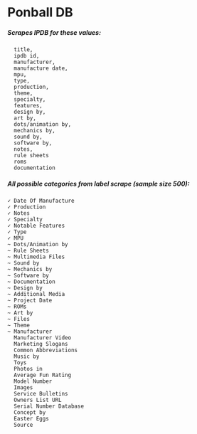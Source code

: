 # Ponball DB

##### Scrapes IPDB for these values:  

```
  title,
  ipdb id,
  manufacturer,
  manufacture date,
  mpu,
  type,
  production,
  theme,
  specialty,
  features,
  design by,
  art by,
  dots/animation by,
  mechanics by,
  sound by,
  software by,
  notes,
  rule sheets
  roms
  documentation
```
##### All possible categories from label scrape (sample size 500): 
```
✓ Date Of Manufacture
✓ Production
✓ Notes
✓ Specialty
✓ Notable Features
✓ Type
✓ MPU
~ Dots/Animation by
~ Rule Sheets
~ Multimedia Files
~ Sound by
~ Mechanics by
~ Software by
~ Documentation
~ Design by
~ Additional Media
~ Project Date
~ ROMs
~ Art by
~ Files
~ Theme
~ Manufacturer
  Manufacturer Video
  Marketing Slogans
  Common Abbreviations
  Music by
  Toys
  Photos in
  Average Fun Rating
  Model Number
  Images
  Service Bulletins
  Owners List URL
  Serial Number Database
  Concept by
  Easter Eggs
  Source
```
